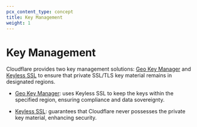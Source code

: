 ```yaml
---
pcx_content_type: concept
title: Key Management
weight: 1
---
```


# Key Management

Cloudflare provides two key management solutions: [Geo Key Manager](/ssl/edge-certificates/geokey-manager/) and [Keyless SSL](/ssl/keyless-ssl/) to ensure that private SSL/TLS key material remains in designated regions.

- [Geo Key Manager](/data-localization/key-management/geo-key-manager/): uses Keyless SSL to keep the keys within the specified region, ensuring compliance and data sovereignty.

- [Keyless SSL](/data-localization/key-management/keyless-ssl/): guarantees that Cloudflare never possesses the private key material, enhancing security.